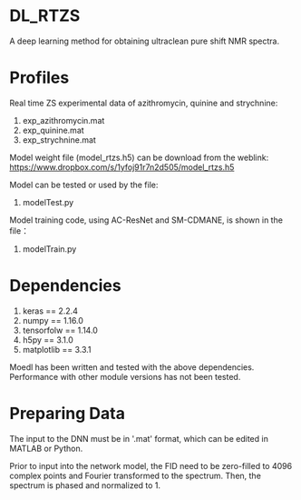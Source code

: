 # DL_RTZS
A deep learning method for obtaining ultraclean pure shift NMR spectra. 

# Profiles
Real time ZS experimental data of azithromycin, quinine and strychnine:
1. exp_azithromycin.mat
2. exp_quinine.mat
3. exp_strychnine.mat

Model weight file (model_rtzs.h5) can be download from the weblink: https://www.dropbox.com/s/1yfoj91r7n2d505/model_rtzs.h5

Model can be tested or used by the file:
1. modelTest.py

Model training code, using AC-ResNet and SM-CDMANE, is shown in the file：
1. modelTrain.py

# Dependencies
1. keras == 2.2.4
2. numpy == 1.16.0
3. tensorfolw == 1.14.0
4. h5py == 3.1.0
5. matplotlib == 3.3.1

Moedl has been written and tested with the above dependencies. Performance with other module versions has not been tested.

# Preparing Data
The input to the DNN must be in '.mat' format, which can be edited in MATLAB or Python.

Prior to input into the network model, the FID need to be zero-filled to 4096 complex points and Fourier transformed to the spectrum. Then, the spectrum is phased and normalized to 1.
